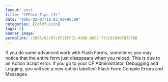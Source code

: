 ```yaml
---
layout: post
title: "CFForm Tips (3)"
date: "2005-02-07T18:02:00+06:00"
categories: [coldfusion]
tags: []
banner_image: 
permalink: /2005/02/07/EF2EFFE1-A66B-D862-732C918ABFB75FDB
---
```


If you do some advanced work with Flash Forms, sometimes you may notice that the entire form just disappears when you reload. This is due to an Action Script error. If you go to your CF Administrator, Debugging and Logging, you will see a new option labelled: Flash Form Compile Errors and Messages.